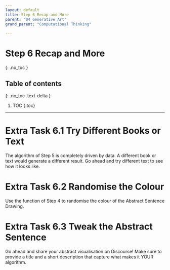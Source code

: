 ```yaml
---
layout: default
title: Step 6 Recap and More
parent: "04 Generative Art"
grand_parent: "Computational Thinking"

---
```


# Step 6 Recap and More
{: .no_toc }

## Table of contents
{: .no_toc .text-delta }

1. TOC
{:toc}

---

# Extra Task 6.1 Try Different Books or Text

The algorithm of Step 5 is completely driven by data. A different book or text would generate a different result. Go ahead and try different text to see how it looks like.

# Extra Task 6.2 Randomise the Colour

Use the function of Step 4 to randomise the colour of the Abstract Sentence Drawing.

# Extra Task 6.3 Tweak the Abstract Sentence 


Go ahead and share your abstract visualisation on Discourse! Make sure to provide a title and a short description that capture what makes it YOUR algorithm.